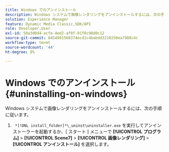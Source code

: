 ```yaml
---
title: Windows でのアンインストール
description: Windows システムで画像レンダリングをアンインストールするには、次の手順に従います。
solution: Experience Manager
feature: Dynamic Media Classic,SDK/API
role: Developer,User
exl-id: 50a3d0d4-acfe-4ed2-af9f-01f8c98d0c12
source-git-commit: 8454991568374ecd1c4babdd3210250ea7988c4c
workflow-type: tm+mt
source-wordcount: '44'
ht-degree: 0%

---
```


# Windows でのアンインストール{#uninstalling-on-windows}

Windows システムで画像レンダリングをアンインストールするには、次の手順に従います。

1. ` *[!DNL install_folder]*\_uninst\uninstaller.exe` を実行してアンインストーラーを起動するか、[ スタート ] メニューで **[!UICONTROL プログラム]** > **[!UICONTROL Scene7]** > **[!UICONTROL 画像レンダリング]** > **[!UICONTROL アンインストール]** を選択します。
